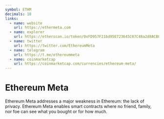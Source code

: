 ```yaml
---
symbol: ETHM
decimals: 18
links:
  - name: website
    url: https://ethermeta.com
  - name: explorer
    url: https://etherscan.io/token/0xFD957F21bd95E723645C07C48a2d8ACB8Ffb3794
  - name: twitter
    url: https://twitter.com/EthereumMeta
  - name: telegram
    url: https://t.me/ethereummeta
  - name: coinmarketcap
    url: https://coinmarketcap.com/currencies/ethereum-meta/
---
```


# Ethereum Meta

Ethereum Meta addresses a major weakness in Ethereum: the lack of privacy. Ethereum Meta enables smart contracts where no friend, family, nor foe can see what you bought or for how much.
